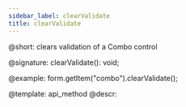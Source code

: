 ```yaml
---
sidebar_label: clearValidate
title: clearValidate
---          
```


@short: clears validation of a Combo control

@signature: clearValidate(): void;





@example:
form.getItem("combo").clearValidate();


@template: api_method
@descr:


